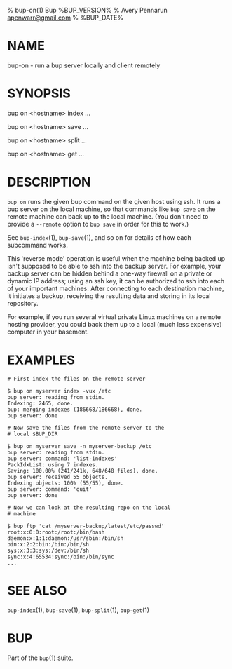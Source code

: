% bup-on(1) Bup %BUP_VERSION%
% Avery Pennarun <apenwarr@gmail.com>
% %BUP_DATE%

# NAME

bup-on - run a bup server locally and client remotely

# SYNOPSIS

bup on \<hostname\> index ...

bup on \<hostname\> save ...

bup on \<hostname\> split ...

bup on \<hostname\> get ...

# DESCRIPTION

`bup on` runs the given bup command on the given host using
ssh.  It runs a bup server on the local machine, so that
commands like `bup save` on the remote machine can back up
to the local machine.  (You don't need to provide a
`--remote` option to `bup save` in order for this to work.)

See `bup-index`(1), `bup-save`(1), and so on for details of
how each subcommand works.

This 'reverse mode' operation is useful when the machine
being backed up isn't supposed to be able to ssh into the
backup server.  For example, your backup server can be
hidden behind a one-way firewall on a private or dynamic IP
address; using an ssh key, it can be authorized to ssh into
each of your important machines.  After connecting to each
destination machine, it initiates a backup, receiving the
resulting data and storing in its local repository.

For example, if you run several virtual private Linux
machines on a remote hosting provider, you could back them
up to a local (much less expensive) computer in your
basement.


# EXAMPLES

    # First index the files on the remote server
    
    $ bup on myserver index -vux /etc
    bup server: reading from stdin.
    Indexing: 2465, done.
    bup: merging indexes (186668/186668), done.
    bup server: done
    
    # Now save the files from the remote server to the
    # local $BUP_DIR
    
    $ bup on myserver save -n myserver-backup /etc
    bup server: reading from stdin.
    bup server: command: 'list-indexes'
    PackIdxList: using 7 indexes.
    Saving: 100.00% (241/241k, 648/648 files), done.    
    bup server: received 55 objects.
    Indexing objects: 100% (55/55), done.
    bup server: command: 'quit'
    bup server: done
    
    # Now we can look at the resulting repo on the local
    # machine
    
    $ bup ftp 'cat /myserver-backup/latest/etc/passwd'
    root:x:0:0:root:/root:/bin/bash
    daemon:x:1:1:daemon:/usr/sbin:/bin/sh
    bin:x:2:2:bin:/bin:/bin/sh
    sys:x:3:3:sys:/dev:/bin/sh
    sync:x:4:65534:sync:/bin:/bin/sync
    ...
    
# SEE ALSO

`bup-index`(1), `bup-save`(1), `bup-split`(1), `bup-get`(1)

# BUP

Part of the `bup`(1) suite.
